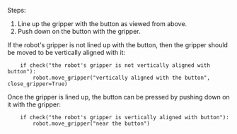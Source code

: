 

Steps:
1. Line up the gripper with the button as viewed from above.
2. Push down on the button with the gripper.

If the robot's gripper is not lined up with the button, then the gripper should be moved to be vertically aligned with it:

```
    if check("the robot's gripper is not vertically aligned with button"):
        robot.move_gripper("vertically aligned with the button", close_gripper=True)
```

Once the gripper is lined up, the button can be pressed by pushing down on it with the gripper:

```
    if check("the robot's gripper is vertically aligned with button"):
        robot.move_gripper("near the button")
```